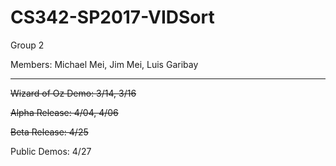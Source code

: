 # CS342-SP2017-VIDSort

Group 2

Members: Michael Mei, Jim Mei, Luis Garibay
___

<strike>Wizard of Oz Demo: 3/14, 3/16</strike>

<strike>Alpha Release: 4/04, 4/06</strike>

<strike>Beta Release: 4/25</strike>

Public Demos: 4/27
